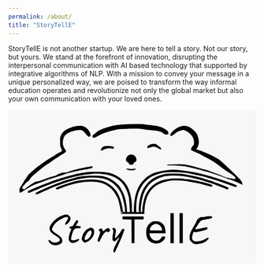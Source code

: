 ```yaml
---
permalink: /about/
title: "StoryTellE"
---
```


StoryTellE is not another startup. We are here to tell a story. Not our story, but yours.
We stand at the forefront of innovation, disrupting the interpersonal communication with AI based technology that supported by integrative algorithms of NLP. With a mission to convey your message in a unique personalized way, we are poised to transform the way informal education operates and revolutionize not only the global market but also your own communication with your loved ones.

![alt text](/assets/images/storytelle.jpeg "Out team")